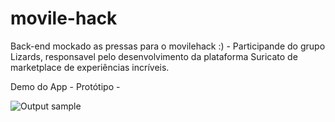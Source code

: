 # movile-hack

Back-end mockado as pressas para o movilehack :) - Participande do grupo Lizards, responsavel pelo desenvolvimento da plataforma Suricato de marketplace de experiências incríveis.

Demo do App - Protótipo -

![Output sample](https://github.com/Wikiko/movile-hack/blob/master/demoperfeito.gif)
